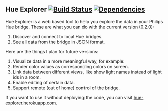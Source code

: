 ## Hue Explorer [![Build Status](https://travis-ci.org/shanzhaime/hue-explorer.svg?branch=master)](https://travis-ci.org/shanzhaime/hue-explorer) [![Dependencies](https://david-dm.org/shanzhaime/hue-explorer.svg)](https://david-dm.org/shanzhaime/hue-explorer)

Hue Explorer is a web based tool to help you explore the data in your Philips Hue bridge. These are what you can do with the current version (0.2.0):

1.  Discover and connect to local Hue bridges.
2.  See all data from the bridge in JSON format.

Here are the things I plan for future versions:

1.  Visualize data in a more meaningful way, for example:
1.  Render color values as corresponding colors on screen.
1.  Link data between different views, like show light names instead of light ids in a room.
1.  Enable editing of certain data.
1.  Support remote (out of home) control of the bridge.

If you want to use it without deploying the code, you can visit [hue-explorer.herokuapp.com](http://hue-explorer.herokuapp.com/).
